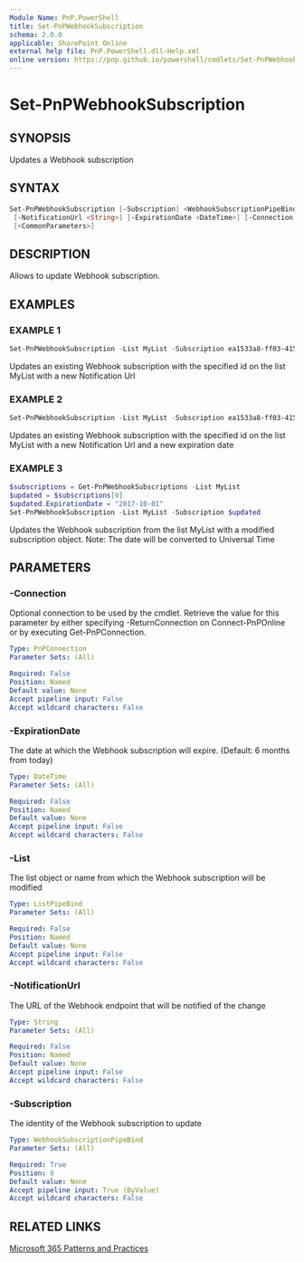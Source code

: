 ```yaml
---
Module Name: PnP.PowerShell
title: Set-PnPWebhookSubscription
schema: 2.0.0
applicable: SharePoint Online
external help file: PnP.PowerShell.dll-Help.xml
online version: https://pnp.github.io/powershell/cmdlets/Set-PnPWebhookSubscription.html
---
```

 
# Set-PnPWebhookSubscription

## SYNOPSIS
Updates a Webhook subscription

## SYNTAX

```powershell
Set-PnPWebhookSubscription [-Subscription] <WebhookSubscriptionPipeBind> [-List <ListPipeBind>]
 [-NotificationUrl <String>] [-ExpirationDate <DateTime>] [-Connection <PnPConnection>]
 [<CommonParameters>]
```

## DESCRIPTION

Allows to update Webhook subscription.

## EXAMPLES

### EXAMPLE 1
```powershell
Set-PnPWebhookSubscription -List MyList -Subscription ea1533a8-ff03-415b-a7b6-517ee50db8b6 -NotificationUrl https://my-func.azurewebsites.net/webhook
```

Updates an existing Webhook subscription with the specified id on the list MyList with a new Notification Url

### EXAMPLE 2
```powershell
Set-PnPWebhookSubscription -List MyList -Subscription ea1533a8-ff03-415b-a7b6-517ee50db8b6 -NotificationUrl https://my-func.azurewebsites.net/webhook -ExpirationDate "2017-09-01"
```

Updates an existing Webhook subscription with the specified id on the list MyList with a new Notification Url and a new expiration date

### EXAMPLE 3
```powershell
$subscriptions = Get-PnPWebhookSubscriptions -List MyList
$updated = $subscriptions[0]
$updated.ExpirationDate = "2017-10-01"
Set-PnPWebhookSubscription -List MyList -Subscription $updated
```

Updates the Webhook subscription from the list MyList with a modified subscription object.
Note: The date will be converted to Universal Time

## PARAMETERS

### -Connection
Optional connection to be used by the cmdlet. Retrieve the value for this parameter by either specifying -ReturnConnection on Connect-PnPOnline or by executing Get-PnPConnection.

```yaml
Type: PnPConnection
Parameter Sets: (All)

Required: False
Position: Named
Default value: None
Accept pipeline input: False
Accept wildcard characters: False
```

### -ExpirationDate
The date at which the Webhook subscription will expire. (Default: 6 months from today)

```yaml
Type: DateTime
Parameter Sets: (All)

Required: False
Position: Named
Default value: None
Accept pipeline input: False
Accept wildcard characters: False
```

### -List
The list object or name from which the Webhook subscription will be modified

```yaml
Type: ListPipeBind
Parameter Sets: (All)

Required: False
Position: Named
Default value: None
Accept pipeline input: False
Accept wildcard characters: False
```

### -NotificationUrl
The URL of the Webhook endpoint that will be notified of the change

```yaml
Type: String
Parameter Sets: (All)

Required: False
Position: Named
Default value: None
Accept pipeline input: False
Accept wildcard characters: False
```

### -Subscription
The identity of the Webhook subscription to update

```yaml
Type: WebhookSubscriptionPipeBind
Parameter Sets: (All)

Required: True
Position: 0
Default value: None
Accept pipeline input: True (ByValue)
Accept wildcard characters: False
```



## RELATED LINKS

[Microsoft 365 Patterns and Practices](https://aka.ms/m365pnp)

